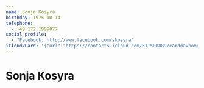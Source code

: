 ```yaml
---
name: Sonja Kosyra
birthday: 1975-10-14
telephone:
  - +49 172 1999077
social profile:
  - "Facebook: http://www.facebook.com/skosyra"
iCloudVCard: '{"url":"https://contacts.icloud.com/311500889/carddavhome/card/21F9C724-DFAC-4362-B083-6B339440FDD8.vcf","etag":"\"kmfha1o1\"","data":"BEGIN:VCARD\r\nVERSION:3.0\r\nFN:\r\nN:Kosyra;Sonja;;;\r\nUID:2E4BEAC9-530D-4458-88CA-1B646C73A80A\r\nBDAY;VALUE=date:1975-10-14\r\nPRODID:ez-vcard 0.9.13-fc\r\nREV:2025-04-03T22:17:09Z\r\nORG:;\r\nTEL;TYPE=CELL:+49 172 1999077\r\nX-SOCIALPROFILE;TYPE=facebook;X-USER=skosyra;X-USERID=100000881677627;X-DIS\r\n PLAYNAME=Sonja Kosyra:http://www.facebook.com/skosyra\r\nEND:VCARD"}'
---
```

# Sonja Kosyra